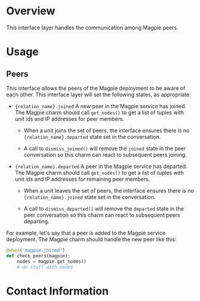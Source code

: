 # Overview

This interface layer handles the communication among Magpie peers.


# Usage

## Peers

This interface allows the peers of the Magpie deployment to be aware of
each other. This interface layer will set the following states, as appropriate:

  * `{relation_name}.joined` A new peer in the Magpie service has
  joined. The Magpie charm should call `get_nodes()` to get
  a list of tuples with unit ids and IP addresses for peer members.

    * When a unit joins the set of peers, the interface ensures there
    is no `{relation_name}.departed` state set in the conversation.

    * A call to `dismiss_joined()` will remove the `joined` state in the
    peer conversation so this charm can react to subsequent peers joining.


  * `{relation_name}.departed` A peer in the Magpie service has
  departed. The Magpie charm should call `get_nodes()` to get
  a list of tuples with unit ids and IP addresses for remaining peer members.

    * When a unit leaves the set of peers, the interface ensures there
    is no `{relation_name}.joined` state set in the conversation.

    * A call to `dismiss_departed()` will remove the `departed` state in the
    peer conversation so this charm can react to subsequent peers departing.


For example, let's say that a peer is added to the Magpie service
deployment. The Magpie charm should handle the new peer like this:

```python
@when('magpie.joined')
def check_peers(magpie):
    nodes = magpie.get_nodes()
    # do stuff with nodes
```

# Contact Information

